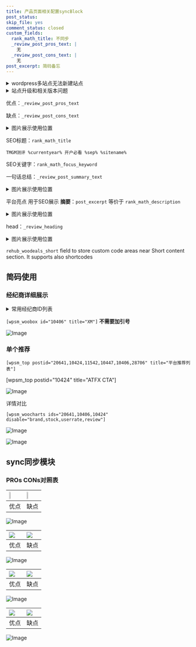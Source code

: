 ```yaml
---
title: 产品页面相关配置syncBlock
post_status: 
skip_file: yes
comment_status: closed
custom_fields:
  rank_math_title: 不同步
  _review_post_pros_text: |
    无
  _review_post_cons_text: |
    无
post_excerpt: 简码备忘
---
```

<details><summary>wordpress多站点无法新建站点</summary>

<li>和报错需要清理cookies一样的原因</li>
<li>wp-config.php里面<code>define( 'SUBDOMAIN_INSTALL', false );//子域名安装</code></li>
<li>新建子站点是用<code>define( 'SUBDOMAIN_INSTALL', true);//子域名安装</code> 完成以后，改成<code>false</code></li>
</details>

<details><summary>站点升级和相关版本问题</summary>

<p>wordpress：5.9.9
woocommerce：7.5.1
出现问题的地方：主题选项里面>><strong>Product layout >>compact style</strong></p>
<p>如何出现没有用过的字段 导致无法保存。先导出配置 然后进行修改，后面再次恢复即可。</p>
<p>出现部分字段无法显示时，需要返回默认布局后，对产品进行保存就好了。</p>
<p></p>
</details>

优点：`_review_post_pros_text`

缺点：`_review_post_cons_text`

<details><summary>图片展示使用位置</summary>

<img src="https://prod-files-secure.s3.us-west-2.amazonaws.com/39ed1227-6d7d-4570-be36-9ccd4a2c4241/f51d3d83-55d4-4bdf-9604-f37ec77ab556/Untitled.png?X-Amz-Algorithm=AWS4-HMAC-SHA256&X-Amz-Content-Sha256=UNSIGNED-PAYLOAD&X-Amz-Credential=ASIAZI2LB466XBKAW7PK%2F20250304%2Fus-west-2%2Fs3%2Faws4_request&X-Amz-Date=20250304T105525Z&X-Amz-Expires=3600&X-Amz-Security-Token=IQoJb3JpZ2luX2VjELL%2F%2F%2F%2F%2F%2F%2F%2F%2F%2FwEaCXVzLXdlc3QtMiJGMEQCIDpuyPfmV%2BY%2FJxVOUypHlfqseMcnBryEW%2BZlJ1aYq67MAiBohjfv1aEqYTNeGWlP9fBno8X%2FQfYEgM8cEmTj0KIgPiqIBAjr%2F%2F%2F%2F%2F%2F%2F%2F%2F%2F8BEAAaDDYzNzQyMzE4MzgwNSIMD3FgB8VICkIOUmm6KtwDuT21Ad26V5F3BKF%2FeqHrGrn%2F5gX1AzxOvwH0xaMoeqtoWzfgXWiU1sWbh48x61QnX5h%2FPkUpjAajpNwtO%2Bt0vAmROZmHH6N1g%2FWB0d3Z0FcEPdl6yZwK2j%2BLBTLEunCEMiO1HAp2AyN%2BccgIBtAmpz7HhQmz0QtlgNZIC%2BGSCI1OX4L4hixbsjJ0vdVp0wl%2BWQq%2F2UqLn3m%2BfoXu6yn35GalmKu%2Ffs%2FEEWo%2BnXES1NjopW%2F5JhxqrGfvUg9WE5SpcQ1QZ%2BHdjroeOWEyCCN0eOy5S2CxnfTwbELvBvGzKq0MjA%2Bhsvgfey5T5ABWkneqahlAGsIUSyK03RzaPbKOtGInCmMeop8udwdNGaiWfy0S%2BAAqzNDwCEzqd3zYGoa0GIZaDju2sF7724Xm107RcpWpMTxLMyu%2BJX4wYERQb%2B%2Fa7LfPjEgLiGzfmXV5wrqjk5AWZ8x77gUh9kEB4oZNneU9MJaZAckxSEc9SJwfY3bnuDGn90Zkgv1d29klTHYB0J4kT9XcsStZZpdvMF5NqEsqRPC1DIXhTmSjhRRUpQa9l8i85VFksbkUbca2ARnRf9iJV%2BQX%2B7ZY%2FMdhDRhW4I5NKCtfLO0XEfsQwZ5z1XKt7OiOY07Gzc3pAaswjaObvgY6pgF1TZPuR3cxnItvPxwMO21ieJUtNABPgrxfURmLulaot20MYM9eyy12xmBm%2BUJ0nidZD3xVjJxs7LYM3qu8zNEA82Sp6Y%2B6TKTRefB06fCHDnNLtkY1klttT3WLMowzfS%2BoUnPs7kgI1XRzgCeNWHcH2m69Whnvy5S2Ty9qfnlDZVwtVnDxUonwfGHSDFmw%2BAPBL9xmibEK6bQPOHxkkRu4dLuesfR0&X-Amz-Signature=a4b75b0dd5f771991ccd37a8a8b7066df19e839d35a6837ef41b2c86d38578be&X-Amz-SignedHeaders=host&x-id=GetObject" alt="Image">
</details>

SEO标题：`rank_math_title`

`TMGM测评 %currentyear% 开户必看 %sep% %sitename%`

SEO关键字：`rank_math_focus_keyword`

一句话总结：`_review_post_summary_text`

<details><summary>图片展示使用位置</summary>

<img src="https://prod-files-secure.s3.us-west-2.amazonaws.com/39ed1227-6d7d-4570-be36-9ccd4a2c4241/4b96a922-296c-4f4e-8630-d1c870cbce01/Untitled.png?X-Amz-Algorithm=AWS4-HMAC-SHA256&X-Amz-Content-Sha256=UNSIGNED-PAYLOAD&X-Amz-Credential=ASIAZI2LB4662V5AKWIL%2F20250304%2Fus-west-2%2Fs3%2Faws4_request&X-Amz-Date=20250304T105526Z&X-Amz-Expires=3600&X-Amz-Security-Token=IQoJb3JpZ2luX2VjELL%2F%2F%2F%2F%2F%2F%2F%2F%2F%2FwEaCXVzLXdlc3QtMiJHMEUCIDuiOt3fWRQBQU2rZvMgHmhp4BrpYxUOVREO6RZxZvyZAiEA7Nc5BXO2Te%2B7b0tBaCMb7JhA%2FxOifORDtcyFNE%2Fsy8UqiAQI6%2F%2F%2F%2F%2F%2F%2F%2F%2F%2F%2FARAAGgw2Mzc0MjMxODM4MDUiDLLDTES07bJJLPDIrSrcA%2Fj%2F5OYGCrWydrN6I%2FkHqqoRxcxmdrBAqd8S0srYecqo%2BRDcdiM%2F7vOc8M1OGXVt%2BnacES1DOuIFSuRZPK%2B6dDlYlseALDIBYVm1p2LJDs2%2FBAaEfhmQ2HAXljNk8QMIGxg5dN4B%2FSV1DLPLg5NPCZyjfhgCPl%2BjPpMRgnORfxK0gzsoNxX7T3RQJVfS0FXA8G3H3WuDSpnn2XsoxTDxAoogr5CJyJCVrWhtBfR%2BzOl1NRBS0FA3IVAiPvAnLtxEWTTGr450Ea4JiJjG9N5KfNcQBCEn4X4%2FWrufTBuK%2FHB0ufzNuFDNocwdmgTfsxQeStLBODnLsK34spkyLnBFrFAoX%2BLiGZYIHbXcFVoxQiTFunS%2FVwBxLToSb0rsFJ0V%2BGdLj5LMM46GIIhTEH3JzKU4ful%2FNa9XoJ6%2Fdn0WMu%2F8NAe13Unn%2FWr24J6vGMbiDzUZiZXoQ6vK473Ql41qYaWEc1k1NCChoL62GgKskqsXHrM10G3Fk2C6A4lktaKEGBUg9dcgtUw1OjKdWDndzKTfvmwT6mbZFKAYKnwGI01Rd80NbNb9tJmBPQBEeI6ZVe0quvrdl8zrqJvTjOrSzj3ILHPtcKMXQPKkfJ24iaRccXp6UgI1nknwv6rHMLCim74GOqUBvvEMeunzNpVz2kHwIGoDPcfhtqDgUsTCFGu6uhEwSfD4S%2FAKkvCfKevbWYwQT57L3hOcdxny78RC3N8k3mp5c4QYX2jY%2F%2FbCHquCG8ZfRgrhbvz2oYa4DE4MosNMdqflspI5DYn%2FmtaUGZeDJnZTyZQpcElrVHYJsBC7lti5DldZmw%2FBezzK9rSZo5nQsHz8IZYZSwaKNCcE%2Fp2w50vc%2BNKXQmNB&X-Amz-Signature=a7836c7c0f49b117c87a9363e557b6593dd73ab44a9d9cefda6bc4a5cf125772&X-Amz-SignedHeaders=host&x-id=GetObject" alt="Image">
</details>

平台亮点 用于SEO展示 **摘要**：`post_excerpt`  等价于 `rank_math_description`

<details><summary>图片展示使用位置</summary>

<img src="https://prod-files-secure.s3.us-west-2.amazonaws.com/39ed1227-6d7d-4570-be36-9ccd4a2c4241/1ee11f63-b60a-4dfe-a7a7-d58ff23b5d88/Untitled.png?X-Amz-Algorithm=AWS4-HMAC-SHA256&X-Amz-Content-Sha256=UNSIGNED-PAYLOAD&X-Amz-Credential=ASIAZI2LB466QA2P3WCJ%2F20250304%2Fus-west-2%2Fs3%2Faws4_request&X-Amz-Date=20250304T105526Z&X-Amz-Expires=3600&X-Amz-Security-Token=IQoJb3JpZ2luX2VjELL%2F%2F%2F%2F%2F%2F%2F%2F%2F%2FwEaCXVzLXdlc3QtMiJGMEQCID0yQNIj6SQqX2O5ESbBveCan7t7R%2FShl95lmM%2Ftp8AFAiALs2oSLyca5DQcwFLv2XXw9Y99fgscb%2BUpF2eaX2cftSqIBAjr%2F%2F%2F%2F%2F%2F%2F%2F%2F%2F8BEAAaDDYzNzQyMzE4MzgwNSIMQf6P2DY8DkkMXX%2FQKtwDJ2bjEUSIwIZ1MnM0Yy0GZBYMdEsJCmCE%2BHyDY4HOwZmShwyXTCp3P7lc8EzxRD8jWa2%2BiSmKMvH%2FTwwlwsm7%2BTU1QV5dvxGjy9xapbBz47W1UBi45tubC6F%2BSRd9CpoF4JuYpALCBziVrXk3Mi71DKylrkor3W%2FRXeAJ1dpIlIMMoyfgd8hTgqfZM9lJw75ypqrwDuR0x1qOEm85SzDBWUWm5gCq4a4kWRtO69gPveXX%2BI96%2BxydTOc6c2XUs9b3ySX0GOzFzEkifWaLOM0Il8Mzw0mDSO%2FkCN9j1BBE5QoFsRd7J08kcu1m3rl2gsiLhxLhqpfyrSZbhFC7zNfxnfVvyP7qFlcCCwm32yW7YyJ3yrbwSqoXg5XkkPLM0%2B25wI4ibrUfJd02MuYbVKqv77V%2F5Q0ngVJVf%2F8kappW49NoKYNQV7HyDmLd7L4Xi%2BxcGa3GfN4PwpzvWaRs066s%2BOlty%2FmMDkqCp6DwlyPK1c7uzHLpiYFT%2BbmaK7mUe8uFjebSIKfPeeQ7Aw5nDo8HLJKmlGddybNOsrgKpdw7vq5ZlYuymO1ytNLL1YRQ2mgiWKWWl96jvWmp4EqruvVKKM8J%2BES7FfM2kpx9utY4WSsn903pPE2Iw9BfSo0wgqObvgY6pgFfeQRDkWGnv8Vka%2B61CFvi4WVYfWYKLUXSqNfcr7yl9iFNMMvBeg1gTdYZNHfJ3vrag%2BC0WklahZGHxjYek2%2Bkk4v9YWNgmX4xXqREz%2FEBl4sOLWNVSr0G1IyEzsGtEJ4VaqFxL7Zp%2FiLy%2BlCKsOhi2bPJiYw9JvZGiFuFyuxNwuT4t%2FdRLYunY5Fmm6Oel%2FSjCp%2BJlH9IzprU1K3M3mLlQKGoiKcg&X-Amz-Signature=dc574bb70a892585736ad7d9ecbd5162d1726a764aa65a897f1e853845960ebc&X-Amz-SignedHeaders=host&x-id=GetObject" alt="Image">
<img src="https://prod-files-secure.s3.us-west-2.amazonaws.com/39ed1227-6d7d-4570-be36-9ccd4a2c4241/ad4118b5-78d8-4fbe-801e-3b29b5d99c01/Untitled.png?X-Amz-Algorithm=AWS4-HMAC-SHA256&X-Amz-Content-Sha256=UNSIGNED-PAYLOAD&X-Amz-Credential=ASIAZI2LB466QA2P3WCJ%2F20250304%2Fus-west-2%2Fs3%2Faws4_request&X-Amz-Date=20250304T105526Z&X-Amz-Expires=3600&X-Amz-Security-Token=IQoJb3JpZ2luX2VjELL%2F%2F%2F%2F%2F%2F%2F%2F%2F%2FwEaCXVzLXdlc3QtMiJGMEQCID0yQNIj6SQqX2O5ESbBveCan7t7R%2FShl95lmM%2Ftp8AFAiALs2oSLyca5DQcwFLv2XXw9Y99fgscb%2BUpF2eaX2cftSqIBAjr%2F%2F%2F%2F%2F%2F%2F%2F%2F%2F8BEAAaDDYzNzQyMzE4MzgwNSIMQf6P2DY8DkkMXX%2FQKtwDJ2bjEUSIwIZ1MnM0Yy0GZBYMdEsJCmCE%2BHyDY4HOwZmShwyXTCp3P7lc8EzxRD8jWa2%2BiSmKMvH%2FTwwlwsm7%2BTU1QV5dvxGjy9xapbBz47W1UBi45tubC6F%2BSRd9CpoF4JuYpALCBziVrXk3Mi71DKylrkor3W%2FRXeAJ1dpIlIMMoyfgd8hTgqfZM9lJw75ypqrwDuR0x1qOEm85SzDBWUWm5gCq4a4kWRtO69gPveXX%2BI96%2BxydTOc6c2XUs9b3ySX0GOzFzEkifWaLOM0Il8Mzw0mDSO%2FkCN9j1BBE5QoFsRd7J08kcu1m3rl2gsiLhxLhqpfyrSZbhFC7zNfxnfVvyP7qFlcCCwm32yW7YyJ3yrbwSqoXg5XkkPLM0%2B25wI4ibrUfJd02MuYbVKqv77V%2F5Q0ngVJVf%2F8kappW49NoKYNQV7HyDmLd7L4Xi%2BxcGa3GfN4PwpzvWaRs066s%2BOlty%2FmMDkqCp6DwlyPK1c7uzHLpiYFT%2BbmaK7mUe8uFjebSIKfPeeQ7Aw5nDo8HLJKmlGddybNOsrgKpdw7vq5ZlYuymO1ytNLL1YRQ2mgiWKWWl96jvWmp4EqruvVKKM8J%2BES7FfM2kpx9utY4WSsn903pPE2Iw9BfSo0wgqObvgY6pgFfeQRDkWGnv8Vka%2B61CFvi4WVYfWYKLUXSqNfcr7yl9iFNMMvBeg1gTdYZNHfJ3vrag%2BC0WklahZGHxjYek2%2Bkk4v9YWNgmX4xXqREz%2FEBl4sOLWNVSr0G1IyEzsGtEJ4VaqFxL7Zp%2FiLy%2BlCKsOhi2bPJiYw9JvZGiFuFyuxNwuT4t%2FdRLYunY5Fmm6Oel%2FSjCp%2BJlH9IzprU1K3M3mLlQKGoiKcg&X-Amz-Signature=fbcb3e6094c754c10742222a09c833371408145c4793d831e2a402d058607b9f&X-Amz-SignedHeaders=host&x-id=GetObject" alt="Image">
<img src="https://prod-files-secure.s3.us-west-2.amazonaws.com/39ed1227-6d7d-4570-be36-9ccd4a2c4241/a38cf7c9-a79c-4b64-9e94-13589fe0758b/Untitled.png?X-Amz-Algorithm=AWS4-HMAC-SHA256&X-Amz-Content-Sha256=UNSIGNED-PAYLOAD&X-Amz-Credential=ASIAZI2LB466QA2P3WCJ%2F20250304%2Fus-west-2%2Fs3%2Faws4_request&X-Amz-Date=20250304T105526Z&X-Amz-Expires=3600&X-Amz-Security-Token=IQoJb3JpZ2luX2VjELL%2F%2F%2F%2F%2F%2F%2F%2F%2F%2FwEaCXVzLXdlc3QtMiJGMEQCID0yQNIj6SQqX2O5ESbBveCan7t7R%2FShl95lmM%2Ftp8AFAiALs2oSLyca5DQcwFLv2XXw9Y99fgscb%2BUpF2eaX2cftSqIBAjr%2F%2F%2F%2F%2F%2F%2F%2F%2F%2F8BEAAaDDYzNzQyMzE4MzgwNSIMQf6P2DY8DkkMXX%2FQKtwDJ2bjEUSIwIZ1MnM0Yy0GZBYMdEsJCmCE%2BHyDY4HOwZmShwyXTCp3P7lc8EzxRD8jWa2%2BiSmKMvH%2FTwwlwsm7%2BTU1QV5dvxGjy9xapbBz47W1UBi45tubC6F%2BSRd9CpoF4JuYpALCBziVrXk3Mi71DKylrkor3W%2FRXeAJ1dpIlIMMoyfgd8hTgqfZM9lJw75ypqrwDuR0x1qOEm85SzDBWUWm5gCq4a4kWRtO69gPveXX%2BI96%2BxydTOc6c2XUs9b3ySX0GOzFzEkifWaLOM0Il8Mzw0mDSO%2FkCN9j1BBE5QoFsRd7J08kcu1m3rl2gsiLhxLhqpfyrSZbhFC7zNfxnfVvyP7qFlcCCwm32yW7YyJ3yrbwSqoXg5XkkPLM0%2B25wI4ibrUfJd02MuYbVKqv77V%2F5Q0ngVJVf%2F8kappW49NoKYNQV7HyDmLd7L4Xi%2BxcGa3GfN4PwpzvWaRs066s%2BOlty%2FmMDkqCp6DwlyPK1c7uzHLpiYFT%2BbmaK7mUe8uFjebSIKfPeeQ7Aw5nDo8HLJKmlGddybNOsrgKpdw7vq5ZlYuymO1ytNLL1YRQ2mgiWKWWl96jvWmp4EqruvVKKM8J%2BES7FfM2kpx9utY4WSsn903pPE2Iw9BfSo0wgqObvgY6pgFfeQRDkWGnv8Vka%2B61CFvi4WVYfWYKLUXSqNfcr7yl9iFNMMvBeg1gTdYZNHfJ3vrag%2BC0WklahZGHxjYek2%2Bkk4v9YWNgmX4xXqREz%2FEBl4sOLWNVSr0G1IyEzsGtEJ4VaqFxL7Zp%2FiLy%2BlCKsOhi2bPJiYw9JvZGiFuFyuxNwuT4t%2FdRLYunY5Fmm6Oel%2FSjCp%2BJlH9IzprU1K3M3mLlQKGoiKcg&X-Amz-Signature=4feb5a2999740fdddea888161973aae893ba1e9d8e17bdc710ce19c368195ff7&X-Amz-SignedHeaders=host&x-id=GetObject" alt="Image">
<img src="https://prod-files-secure.s3.us-west-2.amazonaws.com/39ed1227-6d7d-4570-be36-9ccd4a2c4241/7da6fc1e-d2ac-42ae-8c75-cb5749aa18f6/Untitled.png?X-Amz-Algorithm=AWS4-HMAC-SHA256&X-Amz-Content-Sha256=UNSIGNED-PAYLOAD&X-Amz-Credential=ASIAZI2LB466QA2P3WCJ%2F20250304%2Fus-west-2%2Fs3%2Faws4_request&X-Amz-Date=20250304T105526Z&X-Amz-Expires=3600&X-Amz-Security-Token=IQoJb3JpZ2luX2VjELL%2F%2F%2F%2F%2F%2F%2F%2F%2F%2FwEaCXVzLXdlc3QtMiJGMEQCID0yQNIj6SQqX2O5ESbBveCan7t7R%2FShl95lmM%2Ftp8AFAiALs2oSLyca5DQcwFLv2XXw9Y99fgscb%2BUpF2eaX2cftSqIBAjr%2F%2F%2F%2F%2F%2F%2F%2F%2F%2F8BEAAaDDYzNzQyMzE4MzgwNSIMQf6P2DY8DkkMXX%2FQKtwDJ2bjEUSIwIZ1MnM0Yy0GZBYMdEsJCmCE%2BHyDY4HOwZmShwyXTCp3P7lc8EzxRD8jWa2%2BiSmKMvH%2FTwwlwsm7%2BTU1QV5dvxGjy9xapbBz47W1UBi45tubC6F%2BSRd9CpoF4JuYpALCBziVrXk3Mi71DKylrkor3W%2FRXeAJ1dpIlIMMoyfgd8hTgqfZM9lJw75ypqrwDuR0x1qOEm85SzDBWUWm5gCq4a4kWRtO69gPveXX%2BI96%2BxydTOc6c2XUs9b3ySX0GOzFzEkifWaLOM0Il8Mzw0mDSO%2FkCN9j1BBE5QoFsRd7J08kcu1m3rl2gsiLhxLhqpfyrSZbhFC7zNfxnfVvyP7qFlcCCwm32yW7YyJ3yrbwSqoXg5XkkPLM0%2B25wI4ibrUfJd02MuYbVKqv77V%2F5Q0ngVJVf%2F8kappW49NoKYNQV7HyDmLd7L4Xi%2BxcGa3GfN4PwpzvWaRs066s%2BOlty%2FmMDkqCp6DwlyPK1c7uzHLpiYFT%2BbmaK7mUe8uFjebSIKfPeeQ7Aw5nDo8HLJKmlGddybNOsrgKpdw7vq5ZlYuymO1ytNLL1YRQ2mgiWKWWl96jvWmp4EqruvVKKM8J%2BES7FfM2kpx9utY4WSsn903pPE2Iw9BfSo0wgqObvgY6pgFfeQRDkWGnv8Vka%2B61CFvi4WVYfWYKLUXSqNfcr7yl9iFNMMvBeg1gTdYZNHfJ3vrag%2BC0WklahZGHxjYek2%2Bkk4v9YWNgmX4xXqREz%2FEBl4sOLWNVSr0G1IyEzsGtEJ4VaqFxL7Zp%2FiLy%2BlCKsOhi2bPJiYw9JvZGiFuFyuxNwuT4t%2FdRLYunY5Fmm6Oel%2FSjCp%2BJlH9IzprU1K3M3mLlQKGoiKcg&X-Amz-Signature=8c7c5adbfc157da52ee6d07749a882b3b77a43c8444d982c22f7de57315baf86&X-Amz-SignedHeaders=host&x-id=GetObject" alt="Image">
<img src="https://prod-files-secure.s3.us-west-2.amazonaws.com/39ed1227-6d7d-4570-be36-9ccd4a2c4241/7e97f40a-eaee-47f5-b2f9-475f96808fa7/Untitled.png?X-Amz-Algorithm=AWS4-HMAC-SHA256&X-Amz-Content-Sha256=UNSIGNED-PAYLOAD&X-Amz-Credential=ASIAZI2LB466QA2P3WCJ%2F20250304%2Fus-west-2%2Fs3%2Faws4_request&X-Amz-Date=20250304T105526Z&X-Amz-Expires=3600&X-Amz-Security-Token=IQoJb3JpZ2luX2VjELL%2F%2F%2F%2F%2F%2F%2F%2F%2F%2FwEaCXVzLXdlc3QtMiJGMEQCID0yQNIj6SQqX2O5ESbBveCan7t7R%2FShl95lmM%2Ftp8AFAiALs2oSLyca5DQcwFLv2XXw9Y99fgscb%2BUpF2eaX2cftSqIBAjr%2F%2F%2F%2F%2F%2F%2F%2F%2F%2F8BEAAaDDYzNzQyMzE4MzgwNSIMQf6P2DY8DkkMXX%2FQKtwDJ2bjEUSIwIZ1MnM0Yy0GZBYMdEsJCmCE%2BHyDY4HOwZmShwyXTCp3P7lc8EzxRD8jWa2%2BiSmKMvH%2FTwwlwsm7%2BTU1QV5dvxGjy9xapbBz47W1UBi45tubC6F%2BSRd9CpoF4JuYpALCBziVrXk3Mi71DKylrkor3W%2FRXeAJ1dpIlIMMoyfgd8hTgqfZM9lJw75ypqrwDuR0x1qOEm85SzDBWUWm5gCq4a4kWRtO69gPveXX%2BI96%2BxydTOc6c2XUs9b3ySX0GOzFzEkifWaLOM0Il8Mzw0mDSO%2FkCN9j1BBE5QoFsRd7J08kcu1m3rl2gsiLhxLhqpfyrSZbhFC7zNfxnfVvyP7qFlcCCwm32yW7YyJ3yrbwSqoXg5XkkPLM0%2B25wI4ibrUfJd02MuYbVKqv77V%2F5Q0ngVJVf%2F8kappW49NoKYNQV7HyDmLd7L4Xi%2BxcGa3GfN4PwpzvWaRs066s%2BOlty%2FmMDkqCp6DwlyPK1c7uzHLpiYFT%2BbmaK7mUe8uFjebSIKfPeeQ7Aw5nDo8HLJKmlGddybNOsrgKpdw7vq5ZlYuymO1ytNLL1YRQ2mgiWKWWl96jvWmp4EqruvVKKM8J%2BES7FfM2kpx9utY4WSsn903pPE2Iw9BfSo0wgqObvgY6pgFfeQRDkWGnv8Vka%2B61CFvi4WVYfWYKLUXSqNfcr7yl9iFNMMvBeg1gTdYZNHfJ3vrag%2BC0WklahZGHxjYek2%2Bkk4v9YWNgmX4xXqREz%2FEBl4sOLWNVSr0G1IyEzsGtEJ4VaqFxL7Zp%2FiLy%2BlCKsOhi2bPJiYw9JvZGiFuFyuxNwuT4t%2FdRLYunY5Fmm6Oel%2FSjCp%2BJlH9IzprU1K3M3mLlQKGoiKcg&X-Amz-Signature=35433f7cb68e9c9714fe8c14228a8e6bec863a0b517b997fdc0f9dc1a8c247a9&X-Amz-SignedHeaders=host&x-id=GetObject" alt="Image">
</details>

head：`_review_heading`

<details><summary>图片展示使用位置</summary>

<img src="https://prod-files-secure.s3.us-west-2.amazonaws.com/39ed1227-6d7d-4570-be36-9ccd4a2c4241/3a4650ad-9887-415c-889a-edd51fa54f27/Untitled.png?X-Amz-Algorithm=AWS4-HMAC-SHA256&X-Amz-Content-Sha256=UNSIGNED-PAYLOAD&X-Amz-Credential=ASIAZI2LB4664GIMJQYG%2F20250304%2Fus-west-2%2Fs3%2Faws4_request&X-Amz-Date=20250304T105527Z&X-Amz-Expires=3600&X-Amz-Security-Token=IQoJb3JpZ2luX2VjELL%2F%2F%2F%2F%2F%2F%2F%2F%2F%2FwEaCXVzLXdlc3QtMiJGMEQCIGPV2eei6f3svqYiT8G1tajlPVXmKzZ%2FFp18lsaCirMrAiBhEoCC4CYqwfsM8urHjYuum9A7BnYXiVrg5uSTeDApHCqIBAjr%2F%2F%2F%2F%2F%2F%2F%2F%2F%2F8BEAAaDDYzNzQyMzE4MzgwNSIMU%2FvTKL28c9IzWxBYKtwD8w3WgJXdPn85fQNIIhM0y%2BvXNSGpEpG3JgmlzH3Hu9Zhp71EnWeNPcXbKA6htzq%2FvYbJJ75Fa04mlop3Nr1X%2FjG%2Fg0PhnMYhOZPhg5iUmELbUw%2BpSYEfejWiKlYgRLUNGCQ3Pi2aTfcEG94BwebHU%2Fu2kKHtWO61JNiis0UuekjOYqIZSEP04E%2BvQmrYc21viOl4msl7Z6Hk4NXfHTBE5xBZXgeIcF3WMFbSuFwOLCUlxraCsHnarSsXYjeJ9q5L0et97JqcT8BCzonQlXinz3ItCYbl2jqNBTw68GV3lkQ%2BwK1NNlrqHycPxnlYPtdVAUxCiIYzXGjA58S8rogE7EbZ%2BEDj9ZeuI02DmOZLgqDCFAkWJwThQjVN8xcEcpGY2kth1myjSKZ7XKZOxN8NSK3qF%2FwgT1Nmh8LcP%2BFK4%2B%2BXAs0Yy7b4eb4SgX1MjL%2BD%2BPZ7NfsHuOJTg61G4aZxGtVjTWk35tfY%2FA1X4SS1zwpKv2CmcY4zqfjGSQ4EiHBh2DUsRfLt1b246guYD1FYN6oIfl5xAE2tM%2BGn2Tz%2FA70rn9r5CmWrhyYPnty%2F61N8WWiXlPUkhgOpcmiLUY22xHAFh7r21As3eU6ETEDoLOILYx%2BtPqYhw3VFD3owgaObvgY6pgEYJIyNxl1ij%2BOR6E8f5VcPKdh5HjTFICp8etsDDjAmHBwqh5va5133hiqrUZ5mV336Jq8gu83%2FN%2FIts1OHWExIr8YcCxMqWXsXCteNC6d9XOGyFRos8VGZ8kmvCdNlx7V%2FoApd4OshyNxOhWGYKUtwlduSSiLUSvLcy3KfntfFEZCkfuwS4wRmOmp%2BPsj7WW%2BAGAoRmglpu7AuH6G97Whauh9aGHo6&X-Amz-Signature=ca1eed7c335e32238a87f1a58d432d33e2ee2c860df3ef84018095b7ee84f902&X-Amz-SignedHeaders=host&x-id=GetObject" alt="Image">
</details>

`rehub_woodeals_short`	field to store custom code areas near Short content section. It supports also shortcodes



## 简码使用

### 经纪商详细展示

<details><summary>常用经纪商ID列表</summary>

<pre><code class="php">嘉盛 ===> 20641  [wpsm_woobox id="20641" title="嘉盛"]
易信easymarkets ===> 11542  [wpsm_woobox id="11542" title="易信easymarkets"]
ATFX外汇 ===> 10424  [wpsm_woobox id="10424" title="ATFX"]
XM ===> 10406  [wpsm_woobox id="10406" title="XM"]
TMGM ===> 29622  [wpsm_woobox id="29622" title="TMGM"]
HYCM ===> 10447  [wpsm_woobox id="10447" title="HYCM"]
fpmarkets澳福外汇 ===> 20639  [wpsm_woobox id="20639" title="fpmarkets澳福外汇"]</code></pre>
</details>

`[wpsm_woobox id="10406" title="XM"]` **不需要加引号**

![Image](https://prod-files-secure.s3.us-west-2.amazonaws.com/39ed1227-6d7d-4570-be36-9ccd4a2c4241/4f898f9d-0fa7-4e43-acd3-ac6bc7be575a/Untitled.png?X-Amz-Algorithm=AWS4-HMAC-SHA256&X-Amz-Content-Sha256=UNSIGNED-PAYLOAD&X-Amz-Credential=ASIAZI2LB4667FZKMKR5%2F20250304%2Fus-west-2%2Fs3%2Faws4_request&X-Amz-Date=20250304T105523Z&X-Amz-Expires=3600&X-Amz-Security-Token=IQoJb3JpZ2luX2VjELL%2F%2F%2F%2F%2F%2F%2F%2F%2F%2FwEaCXVzLXdlc3QtMiJHMEUCID5W1atWd8DgHHwg2o9DAZbnQoHOm6VZnxKGgckMe3tMAiEA1uYa%2ByFMBY7Hc%2FRFKmmJYrbCTRY5UODcOY6E%2F9bkke8qiAQI6%2F%2F%2F%2F%2F%2F%2F%2F%2F%2F%2FARAAGgw2Mzc0MjMxODM4MDUiDPjBA1sUsiqTpdjnzCrcA2ys8lswh5SGxhjZhfBJBYf8cLu6qO7hokapY3xb%2FLx4OB%2F%2Fi%2BC9hgCnVDnuPjoNkPOWzDb3J4hwbOImoBss6x7XPGao3QRP5aYF9T5f8FnUL1mHh5R5I4NolFBsTy3HvApzjmeBX%2FP3h%2FOK1tEVOcBQ6ywJ3xZJWQZnMDa7dQvo3A16x6aAvY3pbZpWbLA0ebS2SbWH3154QwteVOTFw%2BZwwHdUSqIZ1rVS%2Fnl4hdrvNYXxl7jlrcLfzTYsDDemdiRmyHABO%2F141DIv36S8bswrSjf9jA%2FhIiWpYIPr0lKg35o1MtZltpIqXuey1tFAGxnSo7%2BNC0x8%2BwGAnKmp9NNWqS%2FEucpunUJs3u66H5OfWDp6P3%2F0qhW1p%2F%2FyI8j6fR8vz252LwFgJynAnG1oRuRQhY%2Bikfrr8obcIDvS3uM4SscPdv%2BnAvr39sTomIpzkYychkz9r0bI8iUqhU7uHcEmXtbXKUPIMvQKMw65tvdb%2F6YoK6V2vJrndAcjlVwNahXDeCtuKcM5vRchwdwTPNmKanquzw3mFM9IaiVrtF%2Fn8pt%2FDxf9g7W0AyoxnXTXf6f2yoC4AqfvTDjdmjfSEPTchaz16G%2BD27UORjQnKVONXjoCdGv3jIu7r1i%2BMN%2Bim74GOqUB%2Fc6fqJklxGUa9191coOREHTARhmyYgaHJN9YJzA0TecCNlnAxmYELehkf6t5JXwhGM3FHqjnw9L62YqNJvmotgTh%2BenUKrr7FHEzYJtXEpJiHXB5yoXBRTsjMwv%2FiMICHAzFp3XFt7udIN8kJwhlsA9O1T%2By%2BLv5DcGD1m6nMQd7uwgG7WOWCT5jc5iNMhn9LZyBctrBlx7c9uGV3VDVYyZGxnHj&X-Amz-Signature=eb450898601d0644a833b370ccfc8e040c09a7ab97c65bd68899bb1cc396656e&X-Amz-SignedHeaders=host&x-id=GetObject)

### 单个推荐
`[wpsm_top postid="20641,10424,11542,10447,10406,28706" title="平台推荐列表"]`

[wpsm_top postid="10424" title="ATFX CTA"]

![Image](https://prod-files-secure.s3.us-west-2.amazonaws.com/39ed1227-6d7d-4570-be36-9ccd4a2c4241/5ac620dc-51a8-48b6-b55d-91f47299193c/Untitled.png?X-Amz-Algorithm=AWS4-HMAC-SHA256&X-Amz-Content-Sha256=UNSIGNED-PAYLOAD&X-Amz-Credential=ASIAZI2LB4667FZKMKR5%2F20250304%2Fus-west-2%2Fs3%2Faws4_request&X-Amz-Date=20250304T105523Z&X-Amz-Expires=3600&X-Amz-Security-Token=IQoJb3JpZ2luX2VjELL%2F%2F%2F%2F%2F%2F%2F%2F%2F%2FwEaCXVzLXdlc3QtMiJHMEUCID5W1atWd8DgHHwg2o9DAZbnQoHOm6VZnxKGgckMe3tMAiEA1uYa%2ByFMBY7Hc%2FRFKmmJYrbCTRY5UODcOY6E%2F9bkke8qiAQI6%2F%2F%2F%2F%2F%2F%2F%2F%2F%2F%2FARAAGgw2Mzc0MjMxODM4MDUiDPjBA1sUsiqTpdjnzCrcA2ys8lswh5SGxhjZhfBJBYf8cLu6qO7hokapY3xb%2FLx4OB%2F%2Fi%2BC9hgCnVDnuPjoNkPOWzDb3J4hwbOImoBss6x7XPGao3QRP5aYF9T5f8FnUL1mHh5R5I4NolFBsTy3HvApzjmeBX%2FP3h%2FOK1tEVOcBQ6ywJ3xZJWQZnMDa7dQvo3A16x6aAvY3pbZpWbLA0ebS2SbWH3154QwteVOTFw%2BZwwHdUSqIZ1rVS%2Fnl4hdrvNYXxl7jlrcLfzTYsDDemdiRmyHABO%2F141DIv36S8bswrSjf9jA%2FhIiWpYIPr0lKg35o1MtZltpIqXuey1tFAGxnSo7%2BNC0x8%2BwGAnKmp9NNWqS%2FEucpunUJs3u66H5OfWDp6P3%2F0qhW1p%2F%2FyI8j6fR8vz252LwFgJynAnG1oRuRQhY%2Bikfrr8obcIDvS3uM4SscPdv%2BnAvr39sTomIpzkYychkz9r0bI8iUqhU7uHcEmXtbXKUPIMvQKMw65tvdb%2F6YoK6V2vJrndAcjlVwNahXDeCtuKcM5vRchwdwTPNmKanquzw3mFM9IaiVrtF%2Fn8pt%2FDxf9g7W0AyoxnXTXf6f2yoC4AqfvTDjdmjfSEPTchaz16G%2BD27UORjQnKVONXjoCdGv3jIu7r1i%2BMN%2Bim74GOqUB%2Fc6fqJklxGUa9191coOREHTARhmyYgaHJN9YJzA0TecCNlnAxmYELehkf6t5JXwhGM3FHqjnw9L62YqNJvmotgTh%2BenUKrr7FHEzYJtXEpJiHXB5yoXBRTsjMwv%2FiMICHAzFp3XFt7udIN8kJwhlsA9O1T%2By%2BLv5DcGD1m6nMQd7uwgG7WOWCT5jc5iNMhn9LZyBctrBlx7c9uGV3VDVYyZGxnHj&X-Amz-Signature=bf5895722dbd3271e080e717832529888ad2dfd91f3fd7383e174f37c6d786c7&X-Amz-SignedHeaders=host&x-id=GetObject)

详情对比

`[wpsm_woocharts ids="20641,10406,10424" disable="brand,stock,userrate,review"]`

![Image](https://prod-files-secure.s3.us-west-2.amazonaws.com/39ed1227-6d7d-4570-be36-9ccd4a2c4241/bf3ba45f-b9f3-4295-8aef-b4a495fd25f4/Untitled.png?X-Amz-Algorithm=AWS4-HMAC-SHA256&X-Amz-Content-Sha256=UNSIGNED-PAYLOAD&X-Amz-Credential=ASIAZI2LB4667FZKMKR5%2F20250304%2Fus-west-2%2Fs3%2Faws4_request&X-Amz-Date=20250304T105523Z&X-Amz-Expires=3600&X-Amz-Security-Token=IQoJb3JpZ2luX2VjELL%2F%2F%2F%2F%2F%2F%2F%2F%2F%2FwEaCXVzLXdlc3QtMiJHMEUCID5W1atWd8DgHHwg2o9DAZbnQoHOm6VZnxKGgckMe3tMAiEA1uYa%2ByFMBY7Hc%2FRFKmmJYrbCTRY5UODcOY6E%2F9bkke8qiAQI6%2F%2F%2F%2F%2F%2F%2F%2F%2F%2F%2FARAAGgw2Mzc0MjMxODM4MDUiDPjBA1sUsiqTpdjnzCrcA2ys8lswh5SGxhjZhfBJBYf8cLu6qO7hokapY3xb%2FLx4OB%2F%2Fi%2BC9hgCnVDnuPjoNkPOWzDb3J4hwbOImoBss6x7XPGao3QRP5aYF9T5f8FnUL1mHh5R5I4NolFBsTy3HvApzjmeBX%2FP3h%2FOK1tEVOcBQ6ywJ3xZJWQZnMDa7dQvo3A16x6aAvY3pbZpWbLA0ebS2SbWH3154QwteVOTFw%2BZwwHdUSqIZ1rVS%2Fnl4hdrvNYXxl7jlrcLfzTYsDDemdiRmyHABO%2F141DIv36S8bswrSjf9jA%2FhIiWpYIPr0lKg35o1MtZltpIqXuey1tFAGxnSo7%2BNC0x8%2BwGAnKmp9NNWqS%2FEucpunUJs3u66H5OfWDp6P3%2F0qhW1p%2F%2FyI8j6fR8vz252LwFgJynAnG1oRuRQhY%2Bikfrr8obcIDvS3uM4SscPdv%2BnAvr39sTomIpzkYychkz9r0bI8iUqhU7uHcEmXtbXKUPIMvQKMw65tvdb%2F6YoK6V2vJrndAcjlVwNahXDeCtuKcM5vRchwdwTPNmKanquzw3mFM9IaiVrtF%2Fn8pt%2FDxf9g7W0AyoxnXTXf6f2yoC4AqfvTDjdmjfSEPTchaz16G%2BD27UORjQnKVONXjoCdGv3jIu7r1i%2BMN%2Bim74GOqUB%2Fc6fqJklxGUa9191coOREHTARhmyYgaHJN9YJzA0TecCNlnAxmYELehkf6t5JXwhGM3FHqjnw9L62YqNJvmotgTh%2BenUKrr7FHEzYJtXEpJiHXB5yoXBRTsjMwv%2FiMICHAzFp3XFt7udIN8kJwhlsA9O1T%2By%2BLv5DcGD1m6nMQd7uwgG7WOWCT5jc5iNMhn9LZyBctrBlx7c9uGV3VDVYyZGxnHj&X-Amz-Signature=aa5b17d61e9395c994092d928036979afb095d0f5964883d724d199a63adbe2f&X-Amz-SignedHeaders=host&x-id=GetObject)

![Image](https://prod-files-secure.s3.us-west-2.amazonaws.com/39ed1227-6d7d-4570-be36-9ccd4a2c4241/30bc56ef-f383-4b48-9768-2ebc9e436ec0/Untitled.png?X-Amz-Algorithm=AWS4-HMAC-SHA256&X-Amz-Content-Sha256=UNSIGNED-PAYLOAD&X-Amz-Credential=ASIAZI2LB4667FZKMKR5%2F20250304%2Fus-west-2%2Fs3%2Faws4_request&X-Amz-Date=20250304T105523Z&X-Amz-Expires=3600&X-Amz-Security-Token=IQoJb3JpZ2luX2VjELL%2F%2F%2F%2F%2F%2F%2F%2F%2F%2FwEaCXVzLXdlc3QtMiJHMEUCID5W1atWd8DgHHwg2o9DAZbnQoHOm6VZnxKGgckMe3tMAiEA1uYa%2ByFMBY7Hc%2FRFKmmJYrbCTRY5UODcOY6E%2F9bkke8qiAQI6%2F%2F%2F%2F%2F%2F%2F%2F%2F%2F%2FARAAGgw2Mzc0MjMxODM4MDUiDPjBA1sUsiqTpdjnzCrcA2ys8lswh5SGxhjZhfBJBYf8cLu6qO7hokapY3xb%2FLx4OB%2F%2Fi%2BC9hgCnVDnuPjoNkPOWzDb3J4hwbOImoBss6x7XPGao3QRP5aYF9T5f8FnUL1mHh5R5I4NolFBsTy3HvApzjmeBX%2FP3h%2FOK1tEVOcBQ6ywJ3xZJWQZnMDa7dQvo3A16x6aAvY3pbZpWbLA0ebS2SbWH3154QwteVOTFw%2BZwwHdUSqIZ1rVS%2Fnl4hdrvNYXxl7jlrcLfzTYsDDemdiRmyHABO%2F141DIv36S8bswrSjf9jA%2FhIiWpYIPr0lKg35o1MtZltpIqXuey1tFAGxnSo7%2BNC0x8%2BwGAnKmp9NNWqS%2FEucpunUJs3u66H5OfWDp6P3%2F0qhW1p%2F%2FyI8j6fR8vz252LwFgJynAnG1oRuRQhY%2Bikfrr8obcIDvS3uM4SscPdv%2BnAvr39sTomIpzkYychkz9r0bI8iUqhU7uHcEmXtbXKUPIMvQKMw65tvdb%2F6YoK6V2vJrndAcjlVwNahXDeCtuKcM5vRchwdwTPNmKanquzw3mFM9IaiVrtF%2Fn8pt%2FDxf9g7W0AyoxnXTXf6f2yoC4AqfvTDjdmjfSEPTchaz16G%2BD27UORjQnKVONXjoCdGv3jIu7r1i%2BMN%2Bim74GOqUB%2Fc6fqJklxGUa9191coOREHTARhmyYgaHJN9YJzA0TecCNlnAxmYELehkf6t5JXwhGM3FHqjnw9L62YqNJvmotgTh%2BenUKrr7FHEzYJtXEpJiHXB5yoXBRTsjMwv%2FiMICHAzFp3XFt7udIN8kJwhlsA9O1T%2By%2BLv5DcGD1m6nMQd7uwgG7WOWCT5jc5iNMhn9LZyBctrBlx7c9uGV3VDVYyZGxnHj&X-Amz-Signature=2083f39ef3c72bf7aad670caf9143a6b5e14ab3bc998ad73eed88eb475f09eef&X-Amz-SignedHeaders=host&x-id=GetObject)

## sync同步模块

### PROs CONs对照表

| <img src="https://cdn.ifttt.fun/gh/jarlin8/OSS@main/icons/customize/pros.svg" height="auto" width="37.3%"> | <img src="https://cdn.ifttt.fun/gh/jarlin8/OSS@main/icons/customize/cons.svg" height="auto" width="28.8%"> |
| :--- | :--- |
| 优点 | 缺点 |

![Image](https://prod-files-secure.s3.us-west-2.amazonaws.com/39ed1227-6d7d-4570-be36-9ccd4a2c4241/8742b755-dfb5-4004-9a5f-d6e561664bd8/Untitled.png?X-Amz-Algorithm=AWS4-HMAC-SHA256&X-Amz-Content-Sha256=UNSIGNED-PAYLOAD&X-Amz-Credential=ASIAZI2LB4667FZKMKR5%2F20250304%2Fus-west-2%2Fs3%2Faws4_request&X-Amz-Date=20250304T105523Z&X-Amz-Expires=3600&X-Amz-Security-Token=IQoJb3JpZ2luX2VjELL%2F%2F%2F%2F%2F%2F%2F%2F%2F%2FwEaCXVzLXdlc3QtMiJHMEUCID5W1atWd8DgHHwg2o9DAZbnQoHOm6VZnxKGgckMe3tMAiEA1uYa%2ByFMBY7Hc%2FRFKmmJYrbCTRY5UODcOY6E%2F9bkke8qiAQI6%2F%2F%2F%2F%2F%2F%2F%2F%2F%2F%2FARAAGgw2Mzc0MjMxODM4MDUiDPjBA1sUsiqTpdjnzCrcA2ys8lswh5SGxhjZhfBJBYf8cLu6qO7hokapY3xb%2FLx4OB%2F%2Fi%2BC9hgCnVDnuPjoNkPOWzDb3J4hwbOImoBss6x7XPGao3QRP5aYF9T5f8FnUL1mHh5R5I4NolFBsTy3HvApzjmeBX%2FP3h%2FOK1tEVOcBQ6ywJ3xZJWQZnMDa7dQvo3A16x6aAvY3pbZpWbLA0ebS2SbWH3154QwteVOTFw%2BZwwHdUSqIZ1rVS%2Fnl4hdrvNYXxl7jlrcLfzTYsDDemdiRmyHABO%2F141DIv36S8bswrSjf9jA%2FhIiWpYIPr0lKg35o1MtZltpIqXuey1tFAGxnSo7%2BNC0x8%2BwGAnKmp9NNWqS%2FEucpunUJs3u66H5OfWDp6P3%2F0qhW1p%2F%2FyI8j6fR8vz252LwFgJynAnG1oRuRQhY%2Bikfrr8obcIDvS3uM4SscPdv%2BnAvr39sTomIpzkYychkz9r0bI8iUqhU7uHcEmXtbXKUPIMvQKMw65tvdb%2F6YoK6V2vJrndAcjlVwNahXDeCtuKcM5vRchwdwTPNmKanquzw3mFM9IaiVrtF%2Fn8pt%2FDxf9g7W0AyoxnXTXf6f2yoC4AqfvTDjdmjfSEPTchaz16G%2BD27UORjQnKVONXjoCdGv3jIu7r1i%2BMN%2Bim74GOqUB%2Fc6fqJklxGUa9191coOREHTARhmyYgaHJN9YJzA0TecCNlnAxmYELehkf6t5JXwhGM3FHqjnw9L62YqNJvmotgTh%2BenUKrr7FHEzYJtXEpJiHXB5yoXBRTsjMwv%2FiMICHAzFp3XFt7udIN8kJwhlsA9O1T%2By%2BLv5DcGD1m6nMQd7uwgG7WOWCT5jc5iNMhn9LZyBctrBlx7c9uGV3VDVYyZGxnHj&X-Amz-Signature=1630ec7936672268ec5c3c92e6d0ab8d951fc7e04faf4cd19a27927d1a4b686a&X-Amz-SignedHeaders=host&x-id=GetObject)

| <img src="https://cdn.ifttt.fun/gh/jarlin8/OSS@main/icons/customize/pros1.svg" height="auto"> | <img src="https://cdn.ifttt.fun/gh/jarlin8/OSS@main/icons/customize/cons1.svg" height="auto"> |
| :--- | :--- |
| 优点 | 缺点 |

![Image](https://prod-files-secure.s3.us-west-2.amazonaws.com/39ed1227-6d7d-4570-be36-9ccd4a2c4241/806358f8-c9c4-4e17-bb35-c6c76a5397a5/Untitled.png?X-Amz-Algorithm=AWS4-HMAC-SHA256&X-Amz-Content-Sha256=UNSIGNED-PAYLOAD&X-Amz-Credential=ASIAZI2LB4667FZKMKR5%2F20250304%2Fus-west-2%2Fs3%2Faws4_request&X-Amz-Date=20250304T105523Z&X-Amz-Expires=3600&X-Amz-Security-Token=IQoJb3JpZ2luX2VjELL%2F%2F%2F%2F%2F%2F%2F%2F%2F%2FwEaCXVzLXdlc3QtMiJHMEUCID5W1atWd8DgHHwg2o9DAZbnQoHOm6VZnxKGgckMe3tMAiEA1uYa%2ByFMBY7Hc%2FRFKmmJYrbCTRY5UODcOY6E%2F9bkke8qiAQI6%2F%2F%2F%2F%2F%2F%2F%2F%2F%2F%2FARAAGgw2Mzc0MjMxODM4MDUiDPjBA1sUsiqTpdjnzCrcA2ys8lswh5SGxhjZhfBJBYf8cLu6qO7hokapY3xb%2FLx4OB%2F%2Fi%2BC9hgCnVDnuPjoNkPOWzDb3J4hwbOImoBss6x7XPGao3QRP5aYF9T5f8FnUL1mHh5R5I4NolFBsTy3HvApzjmeBX%2FP3h%2FOK1tEVOcBQ6ywJ3xZJWQZnMDa7dQvo3A16x6aAvY3pbZpWbLA0ebS2SbWH3154QwteVOTFw%2BZwwHdUSqIZ1rVS%2Fnl4hdrvNYXxl7jlrcLfzTYsDDemdiRmyHABO%2F141DIv36S8bswrSjf9jA%2FhIiWpYIPr0lKg35o1MtZltpIqXuey1tFAGxnSo7%2BNC0x8%2BwGAnKmp9NNWqS%2FEucpunUJs3u66H5OfWDp6P3%2F0qhW1p%2F%2FyI8j6fR8vz252LwFgJynAnG1oRuRQhY%2Bikfrr8obcIDvS3uM4SscPdv%2BnAvr39sTomIpzkYychkz9r0bI8iUqhU7uHcEmXtbXKUPIMvQKMw65tvdb%2F6YoK6V2vJrndAcjlVwNahXDeCtuKcM5vRchwdwTPNmKanquzw3mFM9IaiVrtF%2Fn8pt%2FDxf9g7W0AyoxnXTXf6f2yoC4AqfvTDjdmjfSEPTchaz16G%2BD27UORjQnKVONXjoCdGv3jIu7r1i%2BMN%2Bim74GOqUB%2Fc6fqJklxGUa9191coOREHTARhmyYgaHJN9YJzA0TecCNlnAxmYELehkf6t5JXwhGM3FHqjnw9L62YqNJvmotgTh%2BenUKrr7FHEzYJtXEpJiHXB5yoXBRTsjMwv%2FiMICHAzFp3XFt7udIN8kJwhlsA9O1T%2By%2BLv5DcGD1m6nMQd7uwgG7WOWCT5jc5iNMhn9LZyBctrBlx7c9uGV3VDVYyZGxnHj&X-Amz-Signature=3ed529277fcc7ff045c3891d8383e93ed3d874574b8d90a0202a65e17b46d480&X-Amz-SignedHeaders=host&x-id=GetObject)

| <img src="https://cdn.ifttt.fun/gh/jarlin8/OSS@main/icons/customize/pros2.svg" height="auto"> | <img src="https://cdn.ifttt.fun/gh/jarlin8/OSS@main/icons/customize/cons2.svg" height="auto"> |
| :--- | :--- |
| 优点 | 缺点 |

![Image](https://prod-files-secure.s3.us-west-2.amazonaws.com/39ed1227-6d7d-4570-be36-9ccd4a2c4241/a9245ec9-70dd-4005-b534-0d54315fc5f3/Untitled.png?X-Amz-Algorithm=AWS4-HMAC-SHA256&X-Amz-Content-Sha256=UNSIGNED-PAYLOAD&X-Amz-Credential=ASIAZI2LB4667FZKMKR5%2F20250304%2Fus-west-2%2Fs3%2Faws4_request&X-Amz-Date=20250304T105523Z&X-Amz-Expires=3600&X-Amz-Security-Token=IQoJb3JpZ2luX2VjELL%2F%2F%2F%2F%2F%2F%2F%2F%2F%2FwEaCXVzLXdlc3QtMiJHMEUCID5W1atWd8DgHHwg2o9DAZbnQoHOm6VZnxKGgckMe3tMAiEA1uYa%2ByFMBY7Hc%2FRFKmmJYrbCTRY5UODcOY6E%2F9bkke8qiAQI6%2F%2F%2F%2F%2F%2F%2F%2F%2F%2F%2FARAAGgw2Mzc0MjMxODM4MDUiDPjBA1sUsiqTpdjnzCrcA2ys8lswh5SGxhjZhfBJBYf8cLu6qO7hokapY3xb%2FLx4OB%2F%2Fi%2BC9hgCnVDnuPjoNkPOWzDb3J4hwbOImoBss6x7XPGao3QRP5aYF9T5f8FnUL1mHh5R5I4NolFBsTy3HvApzjmeBX%2FP3h%2FOK1tEVOcBQ6ywJ3xZJWQZnMDa7dQvo3A16x6aAvY3pbZpWbLA0ebS2SbWH3154QwteVOTFw%2BZwwHdUSqIZ1rVS%2Fnl4hdrvNYXxl7jlrcLfzTYsDDemdiRmyHABO%2F141DIv36S8bswrSjf9jA%2FhIiWpYIPr0lKg35o1MtZltpIqXuey1tFAGxnSo7%2BNC0x8%2BwGAnKmp9NNWqS%2FEucpunUJs3u66H5OfWDp6P3%2F0qhW1p%2F%2FyI8j6fR8vz252LwFgJynAnG1oRuRQhY%2Bikfrr8obcIDvS3uM4SscPdv%2BnAvr39sTomIpzkYychkz9r0bI8iUqhU7uHcEmXtbXKUPIMvQKMw65tvdb%2F6YoK6V2vJrndAcjlVwNahXDeCtuKcM5vRchwdwTPNmKanquzw3mFM9IaiVrtF%2Fn8pt%2FDxf9g7W0AyoxnXTXf6f2yoC4AqfvTDjdmjfSEPTchaz16G%2BD27UORjQnKVONXjoCdGv3jIu7r1i%2BMN%2Bim74GOqUB%2Fc6fqJklxGUa9191coOREHTARhmyYgaHJN9YJzA0TecCNlnAxmYELehkf6t5JXwhGM3FHqjnw9L62YqNJvmotgTh%2BenUKrr7FHEzYJtXEpJiHXB5yoXBRTsjMwv%2FiMICHAzFp3XFt7udIN8kJwhlsA9O1T%2By%2BLv5DcGD1m6nMQd7uwgG7WOWCT5jc5iNMhn9LZyBctrBlx7c9uGV3VDVYyZGxnHj&X-Amz-Signature=96b615164624fd4e3d924fe4c862a3b22f43bdbffbf7f1902a1e6fbda9c13e77&X-Amz-SignedHeaders=host&x-id=GetObject)

| <img src="https://cdn.ifttt.fun/gh/jarlin8/OSS@main/icons/customize/pros3.svg" height="auto"> | <img src="https://cdn.ifttt.fun/gh/jarlin8/OSS@main/icons/customize/cons3.svg" height="auto"> |
| :--- | :--- |
| 优点 | 缺点 |

![Image](https://prod-files-secure.s3.us-west-2.amazonaws.com/39ed1227-6d7d-4570-be36-9ccd4a2c4241/e1e580a2-2e5c-4780-9ff4-19c318fc2284/Untitled.png?X-Amz-Algorithm=AWS4-HMAC-SHA256&X-Amz-Content-Sha256=UNSIGNED-PAYLOAD&X-Amz-Credential=ASIAZI2LB4667FZKMKR5%2F20250304%2Fus-west-2%2Fs3%2Faws4_request&X-Amz-Date=20250304T105523Z&X-Amz-Expires=3600&X-Amz-Security-Token=IQoJb3JpZ2luX2VjELL%2F%2F%2F%2F%2F%2F%2F%2F%2F%2FwEaCXVzLXdlc3QtMiJHMEUCID5W1atWd8DgHHwg2o9DAZbnQoHOm6VZnxKGgckMe3tMAiEA1uYa%2ByFMBY7Hc%2FRFKmmJYrbCTRY5UODcOY6E%2F9bkke8qiAQI6%2F%2F%2F%2F%2F%2F%2F%2F%2F%2F%2FARAAGgw2Mzc0MjMxODM4MDUiDPjBA1sUsiqTpdjnzCrcA2ys8lswh5SGxhjZhfBJBYf8cLu6qO7hokapY3xb%2FLx4OB%2F%2Fi%2BC9hgCnVDnuPjoNkPOWzDb3J4hwbOImoBss6x7XPGao3QRP5aYF9T5f8FnUL1mHh5R5I4NolFBsTy3HvApzjmeBX%2FP3h%2FOK1tEVOcBQ6ywJ3xZJWQZnMDa7dQvo3A16x6aAvY3pbZpWbLA0ebS2SbWH3154QwteVOTFw%2BZwwHdUSqIZ1rVS%2Fnl4hdrvNYXxl7jlrcLfzTYsDDemdiRmyHABO%2F141DIv36S8bswrSjf9jA%2FhIiWpYIPr0lKg35o1MtZltpIqXuey1tFAGxnSo7%2BNC0x8%2BwGAnKmp9NNWqS%2FEucpunUJs3u66H5OfWDp6P3%2F0qhW1p%2F%2FyI8j6fR8vz252LwFgJynAnG1oRuRQhY%2Bikfrr8obcIDvS3uM4SscPdv%2BnAvr39sTomIpzkYychkz9r0bI8iUqhU7uHcEmXtbXKUPIMvQKMw65tvdb%2F6YoK6V2vJrndAcjlVwNahXDeCtuKcM5vRchwdwTPNmKanquzw3mFM9IaiVrtF%2Fn8pt%2FDxf9g7W0AyoxnXTXf6f2yoC4AqfvTDjdmjfSEPTchaz16G%2BD27UORjQnKVONXjoCdGv3jIu7r1i%2BMN%2Bim74GOqUB%2Fc6fqJklxGUa9191coOREHTARhmyYgaHJN9YJzA0TecCNlnAxmYELehkf6t5JXwhGM3FHqjnw9L62YqNJvmotgTh%2BenUKrr7FHEzYJtXEpJiHXB5yoXBRTsjMwv%2FiMICHAzFp3XFt7udIN8kJwhlsA9O1T%2By%2BLv5DcGD1m6nMQd7uwgG7WOWCT5jc5iNMhn9LZyBctrBlx7c9uGV3VDVYyZGxnHj&X-Amz-Signature=88e6f84d53d342abe153f3893c2006fe623a95e44c4bb6cafdb06ea7d6a21fc5&X-Amz-SignedHeaders=host&x-id=GetObject)